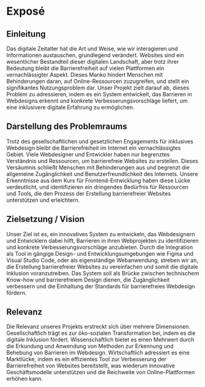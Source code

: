 # Exposé

## Einleitung
Das digitale Zeitalter hat die Art und Weise, wie wir interagieren und Informationen austauschen, grundlegend verändert. Websites sind ein wesentlicher Bestandteil dieser digitalen Landschaft, aber trotz ihrer Bedeutung bleibt die Barrierefreiheit auf vielen Plattformen ein vernachlässigter Aspekt. Dieses Manko hindert Menschen mit Behinderungen daran, auf Online-Ressourcen zuzugreifen, und stellt ein signifikantes Nutzungsproblem dar. Unser Projekt zielt darauf ab, dieses Problem zu adressieren, indem es ein System entwickelt, das Barrieren in Webdesigns erkennt und konkrete Verbesserungsvorschläge liefert, um eine inklusivere digitale Erfahrung zu ermöglichen.

## Darstellung des Problemraums
Trotz des gesellschaftlichen und gesetzlichen Engagements für inklusives Webdesign bleibt die Barrierefreiheit im Internet ein vernachlässigtes Gebiet. Viele Webdesigner und Entwickler haben nur begrenztes Verständnis und Ressourcen, um barrierefreie Websites zu erstellen. Dieses Versäumnis schließt Menschen mit Behinderungen aus und begrenzt die allgemeine Zugänglichkeit und Benutzerfreundlichkeit des Internets. Unsere Erkenntnisse aus dem Kurs für Frontend-Entwicklung haben diese Lücke verdeutlicht, und identifizieren ein dringendes Bedürfnis für Ressourcen und Tools, die den Prozess der Erstellung barrierefreier Websites unterstützen und erleichtern.

## Zielsetzung / Vision
Unser Ziel ist es, ein innovatives System zu entwickeln, das Webdesignern und Entwicklern dabei hilft, Barrieren in ihren Webprojekten zu identifizieren und konkrete Verbesserungsvorschläge anzubieten. Durch die Integration als Tool in gängige Design- und Entwicklungsumgebungen wie Figma und Visual Studio Code, oder als eigenständige Webanwendung, streben wir an, die Erstellung barrierefreier Websites zu vereinfachen und somit die digitale Inklusion voranzutreiben. Das System soll als Brücke zwischen technischem Know-how und barrierefreiem Design dienen, die Zugänglichkeit verbessern und die Einhaltung der Standards für barrierefreies Webdesign fördern.

## Relevanz
Die Relevanz unseres Projekts erstreckt sich über mehrere Dimensionen. Gesellschaftlich trägt es zur öko-sozialen Transformation bei, indem es die digitale Inklusion fördert. Wissenschaftlich bietet es einen Mehrwert durch die Erkundung und Anwendung von Methoden zur Erkennung und Behebung von Barrieren im Webdesign. Wirtschaftlich adressiert es eine Marktlücke, indem es ein effizientes Tool zur Verbesserung der Barrierefreiheit von Websites bereitstellt, was wiederum innovative Geschäftsmodelle unterstützen und die Reichweite von Online-Plattformen erhöhen kann.

